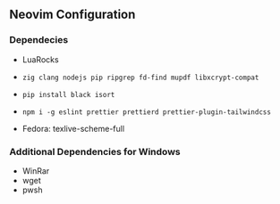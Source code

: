 ## Neovim Configuration

### Dependecies

- LuaRocks

- ```
  zig clang nodejs pip ripgrep fd-find mupdf libxcrypt-compat
  ```
- ```
  pip install black isort
  ```
- ```
  npm i -g eslint prettier prettierd prettier-plugin-tailwindcss
  ```
- Fedora: texlive-scheme-full


### Additional Dependencies for Windows

- WinRar
- wget
- pwsh
